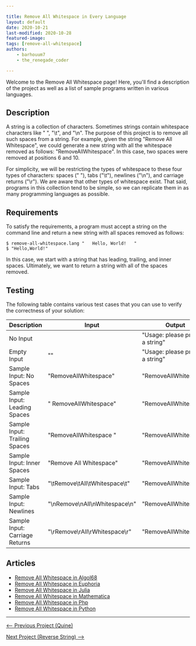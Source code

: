 ```yaml
---

title: Remove All Whitespace in Every Language
layout: default
date: 2020-10-21
last-modified: 2020-10-28
featured-image:
tags: [remove-all-whitespace]
authors:
    - barhouum7
    - the_renegade_coder

---
```


Welcome to the Remove All Whitespace page! Here, you'll find a description of the project as well as a list of sample programs written in various languages.

## Description

A string is a collection of characters. Sometimes strings contain whitespace characters like " ", "\t", and "\n". 
The purpose of this project is to remove all such spaces from a string. For example, given the string 
"Remove All Whitespace", we could generate a new string with all the whitespace removed as follows: 
"RemoveAllWhitespace". In this case, two spaces were removed at positions 6 and 10.   

For simplicity, we will be restricting the types of whitespace to these four types of characters: spaces (" "),
tabs ("\t"), newlines ("\n"), and carriage returns ("\r"). We are aware that other types of whitespace exist.
That said, programs in this collection tend to be simple, so we can replicate them in as many programming
languages as possible. 


## Requirements

To satisfy the requirements, a program must accept a string on the command line and return a new string
with all spaces removed as follows:

```shell
$ remove-all-whitespace.lang "   Hello, World!   "
$ "Hello,World!"
```

In this case, we start with a string that has leading, trailing, and inner spaces. Ultimately, we want to
return a string with all of the spaces removed.


## Testing

The following table contains various test cases that you can use to verify the correctness of your solution:

| Description                    | Input                          | Output                           |
|--------------------------------|--------------------------------|----------------------------------|
| No Input                       |                                | "Usage: please provide a string" |
| Empty Input                    | ""                             | "Usage: please provide a string" |
| Sample Input: No Spaces        | "RemoveAllWhitespace"          | "RemoveAllWhitespace"            |
| Sample Input: Leading Spaces   | "      RemoveAllWhitespace"    | "RemoveAllWhitespace"            |
| Sample Input: Trailing Spaces  | "RemoveAllWhitespace      "    | "RemoveAllWhitespace"            |
| Sample Input: Inner Spaces     | "Remove    All   Whitespace"   | "RemoveAllWhitespace"            |
| Sample Input: Tabs             | "\tRemove\tAll\tWhitespace\t"  | "RemoveAllWhitespace"            |
| Sample Input: Newlines         | "\nRemove\nAll\nWhitespace\n"  | "RemoveAllWhitespace"            |
| Sample Input: Carriage Returns | "\rRemove\rAll\rWhitespace\r"  | "RemoveAllWhitespace"            |


## Articles

- [Remove All Whitespace in Algol68](https://sampleprograms.io/projects/remove-all-whitespace/algol68)
- [Remove All Whitespace in Euphoria](https://sampleprograms.io/projects/remove-all-whitespace/euphoria)
- [Remove All Whitespace in Julia](https://sampleprograms.io/projects/remove-all-whitespace/julia)
- [Remove All Whitespace in Mathematica](https://sampleprograms.io/projects/remove-all-whitespace/mathematica)
- [Remove All Whitespace in Php](https://sampleprograms.io/projects/remove-all-whitespace/php)
- [Remove All Whitespace in Python](https://sampleprograms.io/projects/remove-all-whitespace/python)

---

<nav class="project-nav">

<div id="prev" markdown="1">

[<-- Previous Project (Quine)](https://sampleprograms.io/projects/quine)

</div>

<div id="next" markdown="1">

[Next Project (Reverse String) -->](https://sampleprograms.io/projects/reverse-string)

</div>

</nav>